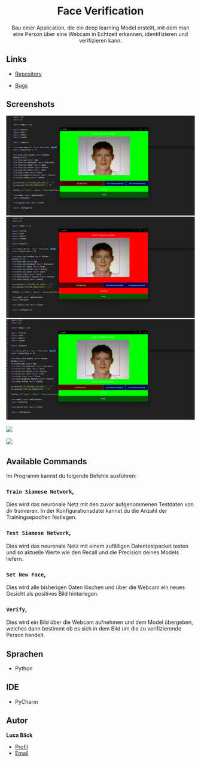 <h1 align="center">Face Verification</h1>

<p align="center">Bau einer Application, die ein deep learning Model erstellt, mit dem man eine
Person über eine Webcam in Echtzeit erkennen, identifizieren und verifizieren kann.</p>

## Links

- [Repository](https://github.com/luca-baeck/Face-Verification "Face Verification Repository")

- [Bugs](https://github.com/Rohit19060/Face-Verification/issues "Issues Page")


## Screenshots

![Screenshot](/application-preview/verified.png "Screenshot")
![Screenshot](/application-preview/unverified.png "Screenshot")
![Screenshot](/application-preview/trained.png "Screenshot")

![](/screenshots/2.png)

![](/screenshots/3.png)

## Available Commands

Im Programm kannst du folgende Befehle ausführen:

### `Train Siamese Network`,

Dies wird das neuronale Netz mit den zuvor aufgenommenen Testdaten von dir trainieren. In der Konfigurationsdatei kannst du die Anzahl der Trainingsepochen festlegen.

### `Test Siamese Network`,

Dies wird das neuronale Netz mit einem zufälligen Datentestpacket testen und so aktuelle Werte wie den Recall und die Precision deines Models liefern.

### `Set New Face`,

Dies wird alle bisherigen Daten löschen und über die Webcam ein neues Gesicht als positives Bild hinterlegen.

### `Verify`,

Dies wird ein Bild über die Webcam aufnehmen und dem Model übergeben, welches dann bestimmt ob es sich in dem Bild um die zu verifizierende Person handelt.

## Sprachen

- Python

## IDE

- PyCharm

## Autor

**Luca Bäck**

- [Profil](https://github.com/luca-baeck "Luca Bäck")
- [Email](mailto:luca.baeck@outlook.de?subject=Hello "Hi!")
